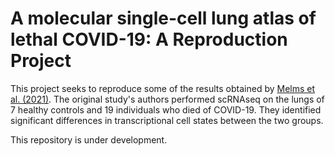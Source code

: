 # A molecular single-cell lung atlas of lethal COVID-19: A Reproduction Project

This project seeks to reproduce some of the results obtained by [Melms et al. (2021)](https://www.nature.com/articles/s41586-021-03569-1). The original study's authors performed scRNAseq on the lungs of 7 healthy controls and 19 individuals who died of COVID-19. They identified significant differences in transcriptional cell states between the two groups.

This repository is under development.